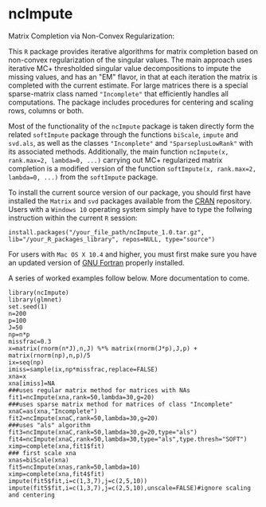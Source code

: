 # ncImpute
Matrix Completion via Non-Convex Regularization:

This ```R``` package provides iterative algorithms for matrix completion based on non-convex regularization of the singular values. The main approach uses iterative MC+ thresholded singular value decompositions to impute the missing values, and has an "EM" flavor, in that at each iteration the matrix is completed with the current estimate. For large matrices there is a special sparse-matrix class named ```"Incomplete"``` that efficiently handles all computations. The package includes procedures for centering and scaling rows, columns or both.

Most of the functionality of the ```ncImpute``` package is taken directly form the related ```softImpute``` package through the functions ```biScale```, ```impute``` and ```svd.als```, as well as the classes ```"Incomplete"``` and ```"SparseplusLowRank"``` with its associated methods. Additionally, the main function ```ncImpute(x, rank.max=2, lambda=0, ...)``` carrying out MC+ regularized matrix completion is a modified version of the function ```softImpute(x, rank.max=2, lambda=0, ...)``` from the ```softImpute``` package.

To install the current source version of our package, you should first have installed the ```Matrix``` and ```svd``` packages available from the <a href="https://cran.r-project.org/" target="_blank">CRAN</a> repository. Users with a ```Windows 10``` operating system simply have to type the follwing instruction within the current ```R``` session:

```
install.packages("/your_file_path/ncImpute_1.0.tar.gz", lib="/your_R_packages_library", repos=NULL, type="source")
```

For users with ```Mac OS X 10.4``` and higher, you must first make sure you have an updated version of <a href="https://cran.r-project.org/bin/macosx/tools/" target="_blank">GNU Fortran</a> properly installed. 

A series of worked examples follow below. More documentation to come.

```
library(ncImpute)
library(glmnet)
set.seed(1)
n=200
p=100
J=50
np=n*p
missfrac=0.3
x=matrix(rnorm(n*J),n,J) %*% matrix(rnorm(J*p),J,p) + matrix(rnorm(np),n,p)/5
ix=seq(np)
imiss=sample(ix,np*missfrac,replace=FALSE)
xna=x
xna[imiss]=NA
###uses regular matrix method for matrices with NAs
fit1=ncImpute(xna,rank=50,lambda=30,g=20)
###uses sparse matrix method for matrices of class "Incomplete"
xnaC=as(xna,"Incomplete")
fit2=ncImpute(xnaC,rank=50,lambda=30,g=20)
###uses "als" algorithm
fit3=ncImpute(xnaC,rank=50,lambda=30,g=20,type="als")
fit4=ncImpute(xnaC,rank=50,lambda=30,type="als",type.thresh="SOFT")
ximp=complete(xna,fit1$fit)
### first scale xna
xnas=biScale(xna)
fit5=ncImpute(xnas,rank=50,lambda=10)
ximp=complete(xna,fit4$fit)
impute(fit5$fit,i=c(1,3,7),j=c(2,5,10))
impute(fit5$fit,i=c(1,3,7),j=c(2,5,10),unscale=FALSE)#ignore scaling and centering
```
